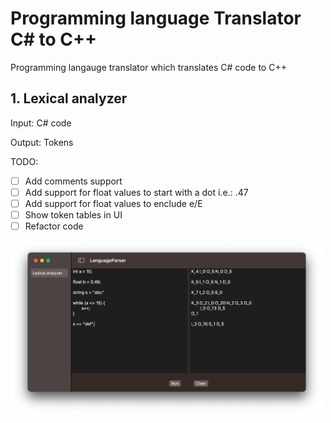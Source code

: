 # Programming language Translator C# to C++
Programming langauge translator which translates C# code to C++

## 1. Lexical analyzer 

Input: C# code

Output: Tokens

TODO: 
   - [ ] Add comments support
   - [ ] Add support for float values to start with a dot i.e.: .47
   - [ ] Add support for float values to enclude e/E
   - [ ] Show token tables in UI
   - [ ] Refactor code
   
<img width="500" alt="Lexical Analyzer" src="Images/LexicalAnalyzer.png?raw=true">
